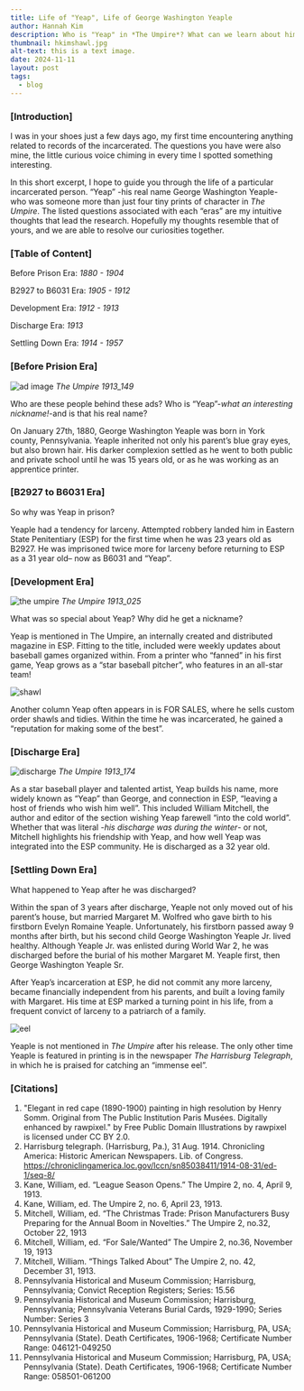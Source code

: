 ```yaml
---
title: Life of "Yeap", Life of George Washington Yeaple 
author: Hannah Kim
description: Who is "Yeap" in *The Umpire*? What can we learn about him through the prints and more importantly, about his life outside of the Eastern State Penitentiary?
thumbnail: hkimshawl.jpg
alt-text: this is a text image.
date: 2024-11-11
layout: post
tags:
  - blog
---
```


### [Introduction]

I was in your shoes just a few days ago, my first time encountering anything related to records of the incarcerated. The questions you have were also mine, the little curious voice chiming in every time I spotted something interesting. 

In this short excerpt, I hope to guide you through the life of a particular incarcerated person. “Yeap” -his real name George Washington Yeaple- who was someone more than just four tiny prints of character in *The Umpire*. The listed questions associated with each “eras” are my intuitive thoughts that lead the research. Hopefully my thoughts resemble that of yours, and we are able to resolve our curiosities together. 

### [Table of Content]
Before Prison Era: *1880 - 1904*  

B2927 to B6031 Era: *1905 - 1912*  

Development Era: *1912 - 1913*  

Discharge Era: *1913* 

Settling Down Era: *1914 - 1957* 

### [Before Prision Era]
![ad image](/assets/img/hkimSales.png) 
*The Umpire 1913_149*

Who are these people behind these ads? 
Who is “Yeap”-*what an interesting nickname!*-and is that his real name?

On January 27th, 1880, George Washington Yeaple was born in York county, Pennsylvania.
Yeaple inherited not only his parent’s blue gray eyes, but also brown hair. His darker complexion settled as he went to both public and private school until he was 15 years old, or as he was working as an apprentice printer. 

### [B2927 to B6031 Era]

So why was Yeap in prison? 

Yeaple had a tendency for larceny. 
Attempted robbery landed him in Eastern State Penitentiary (ESP) for the first time when he was 23 years old as B2927. He was imprisoned twice more for larceny before returning to ESP as a 31 year old– now as B6031 and “Yeap”.

### [Development Era]
![the umpire](/assets/img/hkimtheumpire-1.png)
*The Umpire 1913_025*

What was so special about Yeap? 
Why did he get a nickname?

Yeap is mentioned in The Umpire, an internally created and distributed magazine in ESP. Fitting to the title, included were weekly updates about baseball games organized within. 
From a printer who “fanned” in his first game, Yeap grows as a “star baseball pitcher”, who features in an all-star team!

![shawl](/assets/img/hkimshawl.jpg)

Another column Yeap often appears in is FOR SALES, where he sells custom order shawls and tidies. Within the time he was incarcerated, he gained a “reputation for making some of the best”.

### [Discharge Era]
![discharge](/assets/img/hkimdischarge-1.png)
*The Umpire 1913_174*

As a star baseball player and talented artist, Yeap builds his name, more widely known as “Yeap” than George, and connection in ESP, “leaving a host of friends who wish him well”. This included William Mitchell, the author and editor of the section wishing Yeap farewell “into the cold world”. 
Whether that was literal -*his discharge was during the winter*- or not, Mitchell highlights his friendship with Yeap, and how well Yeap was integrated into the ESP community. 
He is discharged as a 32 year old. 

### [Settling Down Era]

What happened to Yeap after he was discharged?

Within the span of 3 years after discharge, Yeaple not only moved out of his parent’s house, but married Margaret M. Wolfred who gave birth to his firstborn Evelyn Romaine Yeaple. Unfortunately, his firstborn passed away 9 months after birth, but his second child George Washington Yeaple Jr. lived healthy. Although Yeaple Jr. was enlisted during World War 2, he was discharged before the burial of his mother Margaret M. Yeaple first, then George Washington Yeaple Sr.

After Yeap’s incarceration at ESP, he did not commit any more larceny, became financially independent from his parents, and built a loving family with Margaret. His time at ESP marked a turning point in his life, from a frequent convict of larceny to a patriarch of a family. 

![eel](/assets/img/hkimeel.png)

Yeaple is not mentioned in *The Umpire* after his release. The only other time Yeaple is featured in printing is in the newspaper *The Harrisburg Telegraph*, in which he is praised for catching an “immense eel”. 

### [Citations]
1. "Elegant in red cape (1890-1900) painting in high resolution by Henry Somm. Original from The Public Institution Paris Musées. Digitally enhanced by rawpixel." by Free Public Domain Illustrations by rawpixel is licensed under CC BY 2.0.
2. Harrisburg telegraph. (Harrisburg, Pa.), 31 Aug. 1914. Chronicling America: Historic American Newspapers. Lib. of Congress. <https://chroniclingamerica.loc.gov/lccn/sn85038411/1914-08-31/ed-1/seq-8/>
3. Kane, William, ed. “League Season Opens.” The Umpire 2, no. 4, April 9, 1913. 
4. Kane, William, ed. The Umpire 2, no. 6, April 23, 1913. 
5. Mitchell, William, ed. “The Christmas Trade: Prison Manufacturers Busy Preparing for the Annual Boom in Novelties.” The Umpire 2, no.32, October 22, 1913
6. Mitchell, William, ed. “For Sale/Wanted” The Umpire 2, no.36, November 19, 1913
7. Mitchell, William. “Things Talked About” The Umpire 2, no. 42, December 31, 1913. 
8. Pennsylvania Historical and Museum Commission; Harrisburg, Pennsylvania; Convict Reception Registers; Series: 15.56
9. Pennsylvania Historical and Museum Commission; Harrisburg, Pennsylvania; Pennsylvania Veterans Burial Cards, 1929-1990; Series Number: Series 3
10. Pennsylvania Historical and Museum Commission; Harrisburg, PA, USA; Pennsylvania (State). Death Certificates, 1906-1968; Certificate Number Range: 046121-049250
11. Pennsylvania Historical and Museum Commission; Harrisburg, PA, USA; Pennsylvania (State). Death Certificates, 1906-1968; Certificate Number Range: 058501-061200

